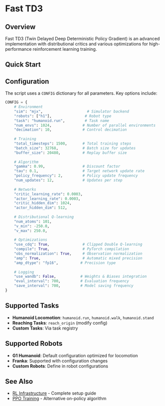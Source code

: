 # Fast TD3

## Overview

Fast TD3 (Twin Delayed Deep Deterministic Policy Gradient) is an advanced implementation with distributional critics and various optimizations for high-performance reinforcement learning training.

## Quick Start

## Configuration

The script uses a `CONFIG` dictionary for all parameters. Key options include:

```python
CONFIG = {
    # Environment
    "sim": "mjx",                    # Simulator backend
    "robots": ["h1"],               # Robot type
    "task": "humanoid.run",         # Task name
    "num_envs": 1024,              # Number of parallel environments
    "decimation": 10,              # Control decimation
    
    # Training
    "total_timesteps": 1500,       # Total training steps
    "batch_size": 32768,           # Batch size for updates
    "buffer_size": 20480,          # Replay buffer size
    
    # Algorithm
    "gamma": 0.99,                 # Discount factor
    "tau": 0.1,                    # Target network update rate
    "policy_frequency": 2,         # Policy update frequency
    "num_updates": 12,             # Updates per step
    
    # Networks
    "critic_learning_rate": 0.0003,
    "actor_learning_rate": 0.0003,
    "critic_hidden_dim": 1024,
    "actor_hidden_dim": 512,
    
    # Distributional Q-learning
    "num_atoms": 101,
    "v_min": -250.0,
    "v_max": 250.0,
    
    # Optimizations
    "use_cdq": True,               # Clipped Double Q-learning
    "compile": True,               # PyTorch compilation
    "obs_normalization": True,     # Observation normalization
    "amp": True,                   # Automatic mixed precision
    "amp_dtype": "fp16",          # Precision type
    
    # Logging
    "use_wandb": False,           # Weights & Biases integration
    "eval_interval": 700,         # Evaluation frequency
    "save_interval": 700,         # Model saving frequency
}
```

## Supported Tasks

- **Humanoid Locomotion**: `humanoid.run`, `humanoid.walk`, `humanoid.stand`
- **Reaching Tasks**: `reach_origin` (modify config)
- **Custom Tasks**: Via task registry

## Supported Robots

- **G1 Humanoid**: Default configuration optimized for locomotion
- **Franka**: Supported with configuration changes
- **Custom Robots**: Define in robot configurations

## See Also

- [RL Infrastructure](../../metasim/get_started/advanced/rl_example/infrastructure.md) - Complete setup guide
- [PPO Training](ppo.md) - Alternative on-policy algorithm